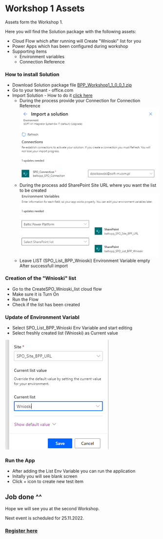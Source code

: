 # Workshop 1 Assets

Assets form the Workshop 1.

Here you will find the Solution package with the following assets:
  * Cloud Flow which after running will Create "Wnioski" list for you
  * Power Apps which has been configured during workshop
  * Supporting items
    * Environment variables
    * Connection Reference

### How to install Solution

* Download Solution package file <a href="/BalticPowerPlatform/Workshop1/BPP_Workshop1_1_0_0_1.zip"> BPP_Workshop1_1_0_0_1.zip</a>
* Go to your tenant - office.com
* Import Solution - How to do it [click here](https://learn.microsoft.com/en-us/power-apps/maker/data-platform/import-update-export-solutions)
    * During the process provide your Connection for Connection Reference
    ![Adding connection references](https://github.com/365CornerDavid/PowerPlatform/blob/master/BalticPowerPlatform/Workshop1/images/2022-11-23_14h35_54.png "Adding connection references")
    * During the process add SharePoint Site URL where you want the list to be created
    ![Adding Env Variable](https://github.com/365CornerDavid/PowerPlatform/blob/master/BalticPowerPlatform/Workshop1/images/2022-11-23_14h43_07.png "Adding Env Variable")
    * Leave LIST (SPO_List_BPP_Wnioski) Environment Variable empty
After successfull import

### Creation of the "Wnioski" list
* Go to the CreateSPO_Wnioski_list cloud flow
* Make sure it is Turn On
* Run the Flow
* Check if the list has been created

### Update of Environment Variabl
*   Select SPO_List_BPP_Wnioski Env Variable and start editing
*   Select freshly created list (Wnioski) as Current value

![Adding List to Env Variable](https://github.com/365CornerDavid/PowerPlatform/blob/master/BalticPowerPlatform/Workshop1/images/2022-11-23_14h49_23.png "Adding List to Env Variable")

### Run the App
* After adding the List Env Variable you can run the application
* Initally you will see blank screen
* Click + icon to create new test item

## Job done ^^

Hope we will see you at the second Workshop.

Next event is scheduled for 25.11.2022.
### [Register here](https://www.eventbrite.com/e/baltic-power-platform-community-event-tickets-468290588757?aff=erelexpmlt)



